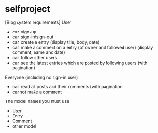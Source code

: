 # selfproject
[Blog system requirements]
User
- can sign-up
- can sign-in/sign-out
- can create a entry (display title, body, date)
- can make a comment on a entry (of owner and followed user) (display comment, name and date)
- can follow other users
- can see the latest entries which are posted by following users (with pagination)

Everyone (including no sign-in user)
- can read all posts and their comments (with pagination)
- cannot make a comment

The model names you must use
- User
- Entry
- Comment
- other model
